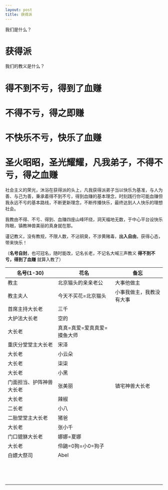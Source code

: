 ```yaml
---
layout: post
title: 获得派
---
```


我们是什么？

# 获得派

我们的教义是什么？

# 得不到不亏，得到了血赚

# 不得不亏，得之即赚

# 不快乐不亏，快乐了血赚

# 圣火昭昭，圣光耀耀，凡我弟子，不得不亏，得之血赚

社会主义的荣光，沐浴在获得派的头上，凡我获得派弟子当以快乐为基准，与人为善、与己为善，秉承着得不到不亏，得到血赚的基本理念，时刻践行你可能血赚但我永远不亏的基本路线，不断更新理念，不断传播快乐，最终达到人人快乐的理想社会。

我教由不得、不亏、得到、血赚四座山峰环绕，洞天福地无数，于中心平台设快乐阵眼，镇教神兽美丽的真身就在那。



谨记教义，没有教规，不限人数，不沾铜臭，不涉黄赌毒，**出入自由**，获得心态，带来快乐！

（**名号自封**，也可冠名，随时能改，记名长老，不记名大喊三声教义  **得不到不亏，得到了血赚**  就算入教了）





| 名号(1-30)               | 花名                        | 备忘                     |
| ------------------------ | --------------------------- | ------------------------ |
| 教主                     | 北京猫头的亲亲老公          | 大事他做主               |
| 教主夫人                 | 今天不买花=北京猫头         | 小事我做主，我教没有大事 |
| 首席主持大长老           | 三千                        |                          |
| 大护法大长老             | 空的                        |                          |
| 大长老                   | 真真=真爱=爱真真爱=摸鱼大师 |                          |
| 重庆分堂堂主大长老       | 宋泽                        |                          |
| 大长老                   | 小云朵                      |                          |
| 大长老                   | 柒柒                        |                          |
| 大长老                   | 小黑                        |                          |
| 门面担当、护阵神兽大长老 | 张美丽                      | 镇宅神兽大长老           |
| 大长老                   | 辣椒                        |                          |
| 二长老                   | 小八                        |                          |
| 二胎堂堂主大长老         | 猪爸                        |                          |
| 大长老                   | 张小千                      |                          |
| 门口貔貅大长老           | 娜娜=夏娜                   |                          |
| 大长老                   | 伶鼬=0狗=小0=狗子           |                          |
| 白嫖大祭司               | Abel                        |                          |
|                          |                             |                          |
|                          |                             |                          |
|                          |                             |                          |
|                          |                             |                          |
|                          |                             |                          |
|                          |                             |                          |
|                          |                             |                          |
|                          |                             |                          |
|                          |                             |                          |
|                          |                             |                          |
|                          |                             |                          |
|                          |                             |                          |
|                          |                             |                          |





